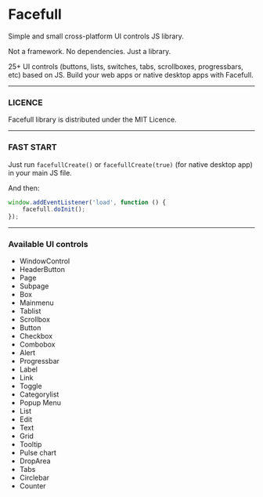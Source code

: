# Facefull
Simple and small cross-platform UI controls JS library.

Not a framework. No dependencies. Just a library.

25+ UI controls (buttons, lists, switches, tabs, scrollboxes, progressbars, etc) based on JS. Build your web apps or native desktop apps with Facefull.

----------------------------------------------------------------
### LICENCE
Facefull library is distributed under the MIT Licence.

----------------------------------------------------------------
### FAST START
Just run `facefullCreate()` or `facefullCreate(true)` (for native desktop app) in your main JS file.

And then:
```js
window.addEventListener('load', function () {
    facefull.doInit();
});
```

----------------------------------------------------------------
### Available UI controls
- WindowControl
- HeaderButton
- Page
- Subpage
- Box
- Mainmenu
- Tablist
- Scrollbox
- Button
- Checkbox
- Combobox
- Alert
- Progressbar
- Label
- Link
- Toggle
- Categorylist
- Popup Menu
- List
- Edit
- Text
- Grid
- Tooltip
- Pulse chart
- DropArea
- Tabs
- Circlebar
- Counter
